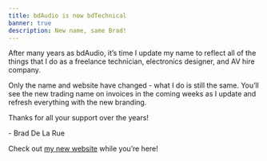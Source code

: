 ```yaml
---
title: bdAudio is now bdTechnical
banner: true
description: New name, same Brad!
---
```

After many years as bdAudio, it’s time I update my name to reflect all of the things that I do as a freelance technician, electronics designer, and AV hire company.

Only the name and website have changed - what I do is still the same. You’ll see the new trading name on invoices in the coming weeks as I update and refresh everything with the new branding.

Thanks for all your support over the years!

\- Brad De La Rue

Check out [my new website](/) while you’re here!
